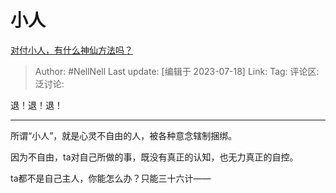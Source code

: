 # 小人
[对付小人，有什么神仙方法吗？](https://www.zhihu.com/question/526491122/answer/3123436587)

> Author: #NellNell
> Last update: [编辑于 2023-07-18]
> Link:
> Tag:
> 评论区:
> 泛讨论:

退！退！退！

--------------------

所谓“小人”，就是心灵不自由的人，被各种意念辖制捆绑。

因为不自由，ta对自己所做的事，既没有真正的认知，也无力真正的自控。

ta都不是自己主人，你能怎么办？只能三十六计——
